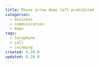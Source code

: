 ```yaml
---
title: Phone arrow down left prohibited
categories:
  - business
  - communication
  - maps
tags:
  - telephone
  - call
  - incoming
created: 0.20.0
updated: 0.20.0
---
```

